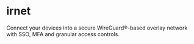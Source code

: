 # irnet
Connect your devices into a secure WireGuard®-based overlay network with SSO, MFA and granular access controls.
